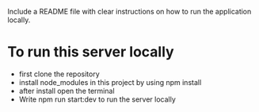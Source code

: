 Include a README file with clear instructions on how to run the application locally.

# To run this server locally

- first clone the repository
- install node_modules in this project by using npm install
- after install open the terminal
- Write npm run start:dev to run the server locally
